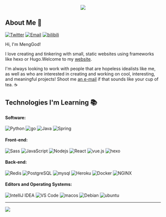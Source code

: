 <p align="center"><img src="https://i.imgur.com/A6bWGFl.gif"/></p>

## About Me :wave:

[![Twitter](https://img.shields.io/badge/-Twitter-1ca0f1?style=flat&labelColor=1ca0f1&logo=twitter&logoColor=white&link=https://twitter.com/mengGod129)](https://twitter.com/mengGod129)
[![Email](https://img.shields.io/badge/-Email-c14438?style=flat&logo=Gmail&logoColor=white&link=mailto:mengGod129@163.com)](mailto:mengGod129@163.com)
[![bilibili](https://img.shields.io/badge/-bilibili-1ca0f1?style=flat&logo=bilibili&logoColor=white&link=https://space.bilibili.com/401691307)](https://space.bilibili.com/401691307)

Hi, I'm MengGod!

I love creating and tinkering with small, static websites using frameworks like hexo or Hugo.Welcome to my [website](https://www.meng.me/).

I'm always looking to work with people that are hopeless idealists like me, as well as who are interested in creating and working on cool, interesting, and meaningful projects! Shoot me [an e-mail](mailto:mengGod129@163.com) if that sounds like your cup of tea. :coffee:

<!-- More info on badges below: https://github.com/badges/shields/blob/master/doc/logos.md -->

## Technologies I'm Learning :books:

#### Software:

![Python](http://img.shields.io/badge/-Python-3776AB?style=flat-square&logo=python&logoColor=ffff4a)
![go](http://img.shields.io/badge/-go-CC342D?style=flat-square&logo=go&logoColor=ffe8e8)
![Java](http://img.shields.io/badge/-Java-007396?style=flat-square&logo=java&logoColor=ffffff)
![Spring](http://img.shields.io/badge/-Spring-6DB33F?style=flat-square&logo=spring&logoColor=ffffff)

#### Front-end:

![Sass](https://img.shields.io/badge/-Sass-%23CC6699?style=flat-square&logo=sass&logoColor=ffffff)
![JavaScript](https://img.shields.io/badge/-JavaScript-%23F7DF1C?style=flat-square&logo=javascript&logoColor=000000&color=d1b01f)
![Nodejs](https://img.shields.io/badge/-Nodejs-black?style=flat-square&logo=Node.js&logoColor=00d632)
![React](https://img.shields.io/badge/-React-%23282C34?style=flat-square&logo=react)
![vue.js](http://img.shields.io/badge/-vue.js-269539?style=flat-square&logo=vue.js&logoColor=ffffff)
![hexo](http://img.shields.io/badge/-hexo-CC0000?style=flat-square&logo=hexo&logoColor=ffffff)


#### Back-end:

![Redis](https://img.shields.io/badge/-Redis-DC382D?style=flat-square&logo=redis&logoColor=ffffff)
![PostgreSQL](https://img.shields.io/badge/-PostgreSQL-336791?style=flat-square&logo=postgresql)
![mysql](https://img.shields.io/badge/-mysql-E10098?style=flat-square&logo=mysql&logoColor=ffffff)
![Heroku](https://img.shields.io/badge/-Heroku-430098?style=flat-square&logo=heroku&logoColor=ffffff)
![Docker](https://img.shields.io/badge/-Docker-black?style=flat-square&logo=docker)
![NGINX](http://img.shields.io/badge/-NGINX-269539?style=flat-square&logo=nginx&logoColor=ffffff)


#### Editors and Operating Systems:

![IntelliJ IDEA](http://img.shields.io/badge/-IntelliJ%20IDEA-000000?style=flat-square&logo=intellij-idea&logoColor=ffffff)
![VS Code](http://img.shields.io/badge/-VS%20Code-007ACC?style=flat-square&logo=visual-studio-code&logoColor=ffffff)
![macos](http://img.shields.io/badge/-macos-008080?style=flat-square&logo=macos&logoColor=ffffff)
![Debian](http://img.shields.io/badge/-Debian-A81D33?style=flat-square&logo=debian&logoColor=ffffff)
![ubuntu](http://img.shields.io/badge/-ubuntu-AB2B28?style=flat-square&logo=ubuntu&logoColor=ffffff)

---
<img src="https://imgur.com/rilHVxA.png"/>
